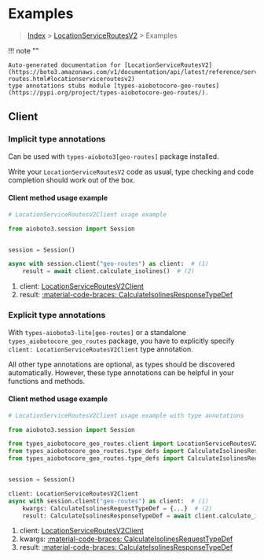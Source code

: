# Examples

> [Index](../README.md) > [LocationServiceRoutesV2](./README.md) > Examples

!!! note ""

    Auto-generated documentation for [LocationServiceRoutesV2](https://boto3.amazonaws.com/v1/documentation/api/latest/reference/services/geo-routes.html#locationserviceroutesv2)
    type annotations stubs module [types-aiobotocore-geo-routes](https://pypi.org/project/types-aiobotocore-geo-routes/).

## Client

### Implicit type annotations

Can be used with `types-aioboto3[geo-routes]` package installed.

Write your `LocationServiceRoutesV2` code as usual,
type checking and code completion should work out of the box.



#### Client method usage example

```python
# LocationServiceRoutesV2Client usage example

from aioboto3.session import Session


session = Session()

async with session.client("geo-routes") as client:  # (1)
    result = await client.calculate_isolines()  # (2)
```

1. client: [LocationServiceRoutesV2Client](./client.md)
2. result: [:material-code-braces: CalculateIsolinesResponseTypeDef](./type_defs.md#calculateisolinesresponsetypedef)






### Explicit type annotations

With `types-aioboto3-lite[geo-routes]`
or a standalone `types_aiobotocore_geo_routes` package, you have to explicitly specify
`client: LocationServiceRoutesV2Client` type annotation.

All other type annotations are optional, as types should be discovered automatically.
However, these type annotations can be helpful in your functions and methods.


#### Client method usage example

```python
# LocationServiceRoutesV2Client usage example with type annotations

from aioboto3.session import Session

from types_aiobotocore_geo_routes.client import LocationServiceRoutesV2Client
from types_aiobotocore_geo_routes.type_defs import CalculateIsolinesResponseTypeDef
from types_aiobotocore_geo_routes.type_defs import CalculateIsolinesRequestTypeDef


session = Session()

client: LocationServiceRoutesV2Client
async with session.client("geo-routes") as client:  # (1)
    kwargs: CalculateIsolinesRequestTypeDef = {...}  # (2)
    result: CalculateIsolinesResponseTypeDef = await client.calculate_isolines(**kwargs)  # (3)
```

1. client: [LocationServiceRoutesV2Client](./client.md)
2. kwargs: [:material-code-braces: CalculateIsolinesRequestTypeDef](./type_defs.md#calculateisolinesrequesttypedef)
3. result: [:material-code-braces: CalculateIsolinesResponseTypeDef](./type_defs.md#calculateisolinesresponsetypedef)






